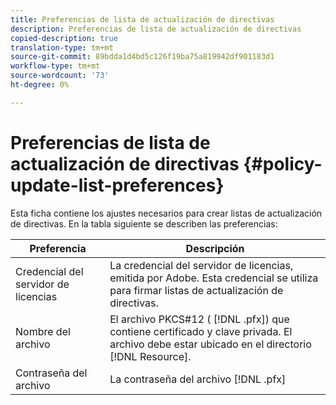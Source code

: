 ```yaml
---
title: Preferencias de lista de actualización de directivas
description: Preferencias de lista de actualización de directivas
copied-description: true
translation-type: tm+mt
source-git-commit: 89bdda1d4bd5c126f19ba75a819942df901183d1
workflow-type: tm+mt
source-wordcount: '73'
ht-degree: 0%

---
```



# Preferencias de lista de actualización de directivas {#policy-update-list-preferences}

Esta ficha contiene los ajustes necesarios para crear listas de actualización de directivas. En la tabla siguiente se describen las preferencias:

| Preferencia | Descripción |
|---|---|
| Credencial del servidor de licencias | La credencial del servidor de licencias, emitida por Adobe. Esta credencial se utiliza para firmar listas de actualización de directivas. |
| Nombre del archivo | El archivo PKCS#12 ( [!DNL .pfx]) que contiene certificado y clave privada. El archivo debe estar ubicado en el directorio [!DNL Resource]. |
| Contraseña del archivo | La contraseña del archivo [!DNL .pfx] |

